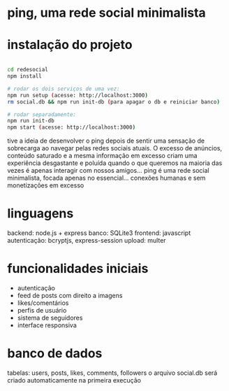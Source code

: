 # ping, uma rede social minimalista

# instalação do projeto
```bash

cd redesocial
npm install

# rodar os dois serviços de uma vez:
npm run setup (acesse: http://localhost:3000)
rm social.db && npm run init-db (para apagar o db e reiniciar banco)

# rodar separadamente:
npm run init-db
npm start (acesse: http://localhost:3000)
```

tive a ideia de desenvolver o ping depois de sentir uma sensação de sobrecarga ao navegar pelas redes sociais atuais. O excesso de anúncios, conteúdo saturado e a mesma informação em excesso criam uma experiência desgastante e poluída quando o que queremos na maioria das vezes é apenas interagir com nossos amigos... ping é uma rede social minimalista, focada apenas no essencial... conexões humanas e sem monetizações em excesso

# linguagens
backend: node.js + express
banco: SQLite3
frontend: javascript
autenticação: bcryptjs, express-session 
upload: multer

# funcionalidades iniciais 
- autenticação
- feed de posts com direito a imagens
- likes/comentários
- perfis de usuário
- sistema de seguidores
- interface responsiva 

# banco de dados
tabelas: users, posts, likes, comments, followers
o arquivo social.db será criado automaticamente na primeira execução